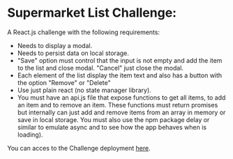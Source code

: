 # Supermarket List Challenge:

A React.js challenge with the following requirements:

- Needs to display a modal.
- Needs to persist data on local storage.
- "Save" option must control that the input is not empty and add the item to the list and close modal. "Cancel" just close the modal.
- Each element of the list display the item text and also has a button with the option "Remove" or "Delete"
- Use just plain react (no state manager library).
- You must have an api.js file that expose functions to get all items, to add an item and to remove an item. These functions must return promises but internally can just add and remove items from an array in memory or save in local storage. You must also use the npm package delay or similar to emulate async and to see how the app behaves when is loading).

You can acces to the Challenge deployment [here](supermarketlist.netlify.com).
